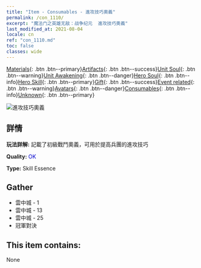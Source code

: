 ```yaml
---
title: "Item - Consumables - 進攻技巧奧義"
permalink: /con_1110/
excerpt: "魔法门之英雄无敌：战争纪元  進攻技巧奧義"
last_modified_at: 2021-08-04
locale: cn
ref: "con_1110.md"
toc: false
classes: wide
---
```

 [Materials](/ItemsCN/){: .btn .btn--primary}[Artifacts](/ItemsCN/Artifacts/){: .btn .btn--success}[Unit Soul](/ItemsCN/UnitSoul/){: .btn .btn--warning}[Unit Awakening](/ItemsCN/UnitAwakening/){: .btn .btn--danger}[Hero Soul](/ItemsCN/HeroSoul/){: .btn .btn--info}[Hero Skill](/ItemsCN/HeroSkill/){: .btn .btn--primary}[Gift](/ItemsCN/Gift/){: .btn .btn--success}[Event related](/ItemsCN/Events/){: .btn .btn--warning}[Avatars](/ItemsCN/Avatars/){: .btn .btn--danger}[Consumables](/ItemsCN/Consumables/){: .btn .btn--info}[Unknown](/ItemsCN/Unknown/){: .btn .btn--primary}

 ![進攻技巧奧義](/images/t/i_7001.png)

## 詳情
 **玩法詳解:** 記載了初級戰鬥奧義，可用於提高兵團的進攻技巧

 **Quality:** <span style="color: #0000CD">OK</span>

 **Type:** Skill Essence

## Gather

*    雲中城 - 1 
*    雲中城 - 13 
*    雲中城 - 25 
*    冠軍對決 

## This item contains:

  None

